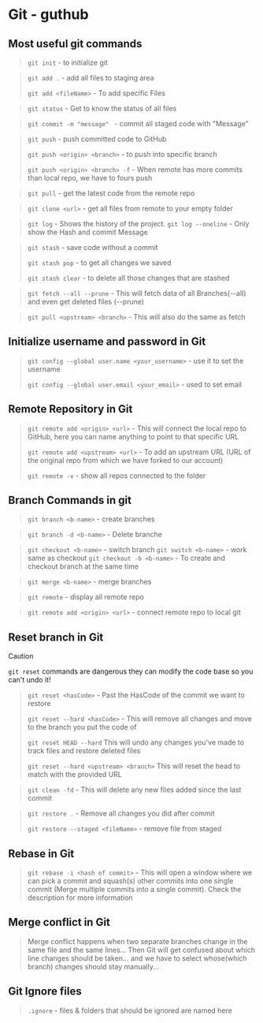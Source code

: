 # Git - guthub

## Most useful git commands
> `git init` - to initialize git

> `git add .` - add all files to staging area
>
> `git add <fileName>` - To add specific Files

> `git status` - Get to know the status of all files

> `git commit -m "message" ` - commit all staged code with "Message"

> `git push` - push committed code to GitHub
>
> `git push <origin> <branch>` - to push into specific branch
>
> `git push <origin> <branch> -f` - When remote has more commits than local repo, we have to fours push

> `git pull` - get the latest code from the remote repo

> `git clone <url>` - get all files from remote to your empty folder <url of repo>

> `git log` - Shows the history of the project.
> `git log --oneline` - Only show the Hash and commit Message

> `git stash` - save code without a commit
>
> `git stash pop` - to get all changes we saved
>
> `git stash clear` - to delete all those changes that are stashed

> `git fetch --all --prune` - This will fetch data of all Branches(--all) and even get deleted files (--prune)

> `git pull <upstream> <branch>` - This will also do the same as fetch

## Initialize username and password in Git
> `git config --global user.name <your_username>` - use it to set the username
>
> `git config --global user.email <your_email>` - used to set email

## Remote Repository in Git
> `git remote add <origin> <url>` - This will connect the local repo to GitHub, here you can name anything <anythingYouWant> to point to that specific URL
>
> `git remote add <upstream> <url>` - To add an upstream URL (URL of the original repo from which we have forked to our account)
>
> `git remote -v` - show all repos connected to the folder

## Branch Commands in git
> `git branch <b-name>` - create branches

> `git branch -d <b-name>` - Delete branche

> `git checkout <b-name>` - switch branch
> `git switch <b-name>` - work same as checkout
> `git checkout -b <b-name>` - To create and checkout branch at the same time

> `git merge <b-name>` - merge branches

> `git remote` - display all remote repo

> `git remote add <origin> <url>` - connect remote repo to local git

## Reset branch in Git
> [!CAUTION]
> `git reset` commands are dangerous they can modify the code base so you can't undo it!

> `git reset <hasCode>` - Past the HasCode of the commit we want to restore
>
> `git reset --hard <hasCode>` - This will remove all changes and move to the branch you put the code of
>
> `git reset HEAD --hard` This will undo any changes you've made to track files and restore deleted files
>
> `git reset --hard <upstream> <branch>` This will reset the head to match with the provided URL

> `git clean -fd` - This will delete any new files added since the last commit

> `git restore .` - Remove all changes you did after commit
>
> `git restore --staged <fileName>` - remove file from staged

## Rebase in Git
> `git rebase -i <hash of commit>` - This will open a window where we can pick a commit and squash(s) other commits into one single commit (Merge multiple commits into a single commit). Check the description for more information

## Merge conflict in Git
> Merge conflict happens when two separate branches change in the same file and the same lines... Then Git will get confused about which line changes should be taken... and we have to select whose(which branch) changes should stay manually...

## Git Ignore files
> `.ignore` - files & folders that should be ignored are named here

